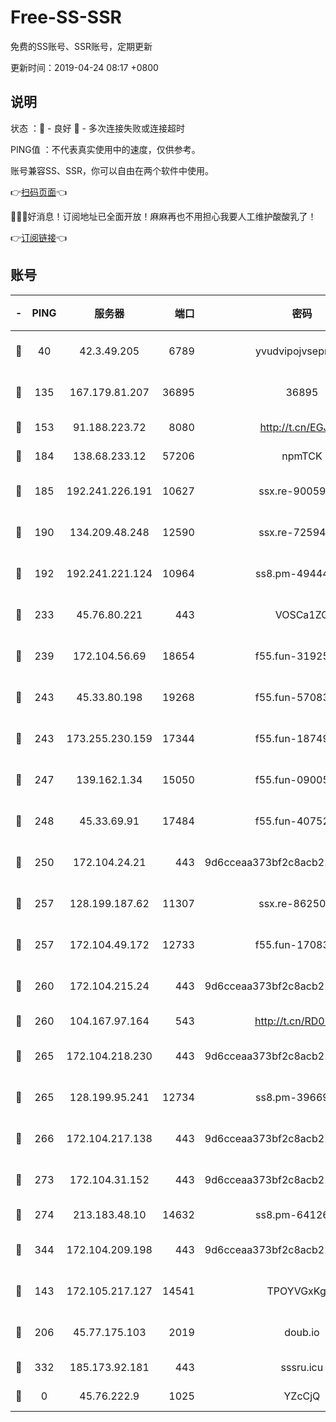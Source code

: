 # Free-SS-SSR

免费的SS账号、SSR账号，定期更新

更新时间：2019-04-24 08:17 +0800

## 说明

状态     ：🙂 - 良好 🙁 - 多次连接失败或连接超时

PING值   ：不代表真实使用中的速度，仅供参考。

账号兼容SS、SSR，你可以自由在两个软件中使用。

👉[扫码页面](https://liesauer.github.io/Free-SS-SSR/)👈

🎉🎉🎉好消息！订阅地址已全面开放！麻麻再也不用担心我要人工维护酸酸乳了！

👉[订阅链接](https://www.liesauer.net/yogurt/subscribe?ACCESS_TOKEN=DAYxR3mMaZAsaqUb)👈

## 账号

|-|PING|服务器|端口|密码|加密方式|区域|
|:----:|:----:|:-----:|-----:|:----:|:----:|:----:|
|🙂|40|42.3.49.205|6789|yvudvipojvseprugib|aes-256-cfb|HK|
|🙂|135|167.179.81.207|36895|36895|aes-256-cfb|JP|
|🙂|153|91.188.223.72|8080|http://t.cn/EGJIyrl|rc4-md5|RU|
|🙂|184|138.68.233.12|57206|npmTCK|rc4-md5|US|
|🙂|185|192.241.226.191|10627|ssx.re-90059396|aes-256-cfb|US|
|🙂|190|134.209.48.248|12590|ssx.re-72594146|aes-256-cfb|US|
|🙂|192|192.241.221.124|10964|ss8.pm-49444902|aes-256-cfb|US|
|🙂|233|45.76.80.221|443|VOSCa1ZG|aes-256-cfb|DE|
|🙂|239|172.104.56.69|18654|f55.fun-31925576|aes-256-cfb|SG|
|🙂|243|45.33.80.198|19268|f55.fun-57083371|aes-256-cfb|US|
|🙂|243|173.255.230.159|17344|f55.fun-18749119|aes-256-cfb|US|
|🙂|247|139.162.1.34|15050|f55.fun-09005497|aes-256-cfb|SG|
|🙂|248|45.33.69.91|17484|f55.fun-40752674|aes-256-cfb|US|
|🙂|250|172.104.24.21|443|9d6cceaa373bf2c8acb22e60b6a58be6|aes-256-cfb|US|
|🙂|257|128.199.187.62|11307|ssx.re-86250492|aes-256-cfb|SG|
|🙂|257|172.104.49.172|12733|f55.fun-17083510|aes-256-cfb|SG|
|🙂|260|172.104.215.24|443|9d6cceaa373bf2c8acb22e60b6a58be6|aes-256-cfb|US|
|🙂|260|104.167.97.164|543|http://t.cn/RD0D7sx|rc4-md5|CA|
|🙂|265|172.104.218.230|443|9d6cceaa373bf2c8acb22e60b6a58be6|aes-256-cfb|US|
|🙂|265|128.199.95.241|12734|ss8.pm-39669499|aes-256-cfb|SG|
|🙂|266|172.104.217.138|443|9d6cceaa373bf2c8acb22e60b6a58be6|aes-256-cfb|US|
|🙂|273|172.104.31.152|443|9d6cceaa373bf2c8acb22e60b6a58be6|aes-256-cfb|US|
|🙂|274|213.183.48.10|14632|ss8.pm-64126752|rc4-md5|RU|
|🙂|344|172.104.209.198|443|9d6cceaa373bf2c8acb22e60b6a58be6|aes-256-cfb|US|
|🙂|143|172.105.217.127|14541|TPOYVGxKglpi|aes-256-cfb|JP|
|🙂|206|45.77.175.103|2019|doub.io|aes-128-ctr|SG|
|🙂|332|185.173.92.181|443|sssru.icu|rc4-md5|RU|
|🙁|0|45.76.222.9|1025|YZcCjQ|rc4-md5|JP|
